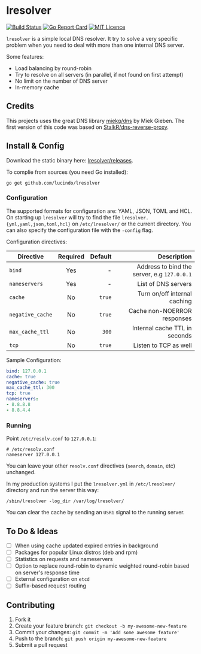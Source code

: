 # lresolver

[![Build Status](https://drone.io/github.com/lucindo/lresolver/status.png)](https://drone.io/github.com/lucindo/lresolver/latest)
[![Go Report Card](https://goreportcard.com/badge/github.com/lucindo/lresolver)](https://goreportcard.com/report/github.com/lucindo/lresolver)
[![MIT Licence](https://badges.frapsoft.com/os/mit/mit.png?v=103)](https://opensource.org/licenses/mit-license.php)

`lresolver` is a simple local DNS resolver. It try to solve a very specific problem when you need to deal with more than one internal DNS server.

Some features:

- Load balancing by round-robin
- Try to resolve on all servers (in parallel, if not found on first attempt)
- No limit on the number of DNS server
- In-memory cache

## Credits

This projects uses the great DNS library [miekg/dns](https://github.com/miekg/dns) by Miek Gieben. The first version of this code was based on [StalkR/dns-reverse-proxy](https://github.com/StalkR/dns-reverse-proxy).

## Install & Config

Download the static binary here: [lresolver/releases](https://github.com/lucindo/lresolver/releases).

To complie from sources (you need Go installed):

```
go get github.com/lucindo/lresolver
```

### Configuration

The supported formats for configuration are: YAML, JSON, TOML and HCL. On starting up `lresolver` will try to find the file `lresolver.{yml,yaml,json,toml,hcl}` on `/etc/lresolver/` or the current directory. You can also specify the configuration file with the `-config` flag.

Configuration directives:

| Directive       | Required | Default | Description                                 |
| ----------------|:--------:| -------:|--------------------------------------------:|
|`bind`           |Yes       |-        | Address to bind the server, e.g `127.0.0.1` |
|`nameservers`    |Yes       |-        | List of DNS servers                         |
|`cache`          |No        |`true`   | Turn on/off internal caching                |
|`negative_cache` |No        |`true`   | Cache non-NOERROR responses                 |
|`max_cache_ttl`  |No        |`300`    | Internal cache TTL in seconds               |
|`tcp`            |No        |`true`   | Listen to TCP as well                       |

Sample Configuration:

```yaml
bind: 127.0.0.1
cache: true
negative_cache: true
max_cache_ttl: 300
tcp: true
nameservers:
- 8.8.8.8
- 8.8.4.4
```

### Running

Point `/etc/resolv.conf` to `127.0.0.1`:

```
# /etc/resolv.conf
nameserver 127.0.0.1
```

You can leave your other `resolv.conf` directives (`search`, `domain`, etc) unchanged.

In my production systems I put the `lresolver.yml` in `/etc/lresolver/` directory and run the server this way:

```
/sbin/lresolver -log_dir /var/log/lresolver/
```

You can clear the cache by sending an `USR1` signal to the running server.

## To Do & Ideas

- [ ] When using cache updated expired entries in background
- [ ] Packages for popular Linux distros (deb and rpm)
- [ ] Statistics on requests and nameservers
- [ ] Option to replace round-robin to dynamic weighted round-robin based on server's response time
- [ ] External configuration on `etcd`
- [ ] Suffix-based request routing

## Contributing

1. Fork it
2. Create your feature branch: `git checkout -b my-awesome-new-feature`
3. Commit your changes: `git commit -m 'Add some awesome feature'`
4. Push to the branch: `git push origin my-awesome-new-feature`
5. Submit a pull request
